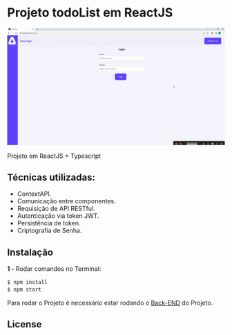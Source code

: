 # Projeto todoList em ReactJS
![](https://github.com/biixin/todolist-GIFF/blob/main/20221021_214945.gif)

Projeto em ReactJS + Typescript


## Técnicas utilizadas:

- ContextAPI.
- Comunicação entre componentes.
- Requisição de API RESTful.
- Autenticação via token JWT.
- Persistência de token.
- Criptografia de Senha.

## Instalação

**1 -** Rodar comandos no Terminal:
```sh
$ npm install
$ npm start
```
Para rodar o Projeto é necessário estar rodando o [Back-END](https://github.com/saagas-code/node-api-todolist) do Projeto.

## License
